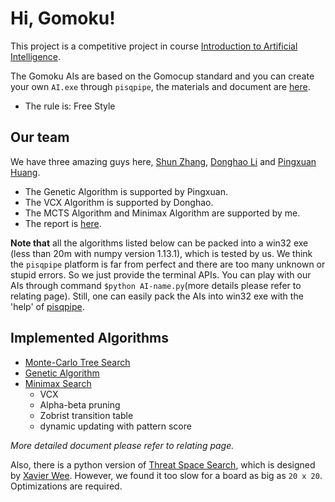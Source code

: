# Hi, Gomoku!

This project is a competitive project in course [Introduction to Artificial Intelligence](http://www.sdspeople.fudan.edu.cn/zywei/DATA130008/index.html).

The Gomoku AIs are based on the Gomocup standard and you can create your own `AI.exe` through `pisqpipe`, the materials and document are [here](https://github.com/zhangshun97/AI_Gomocup/tree/master/pisqpipe).

- The rule is: Free Style

## Our team

We have three amazing guys here, [Shun Zhang](https://github.com/zhangshun97), [Donghao Li](https://github.com/Lidonghao1996) and [Pingxuan Huang](https://github.com/Explorerhpx).

- The Genetic Algorithm is supported by Pingxuan.
- The VCX Algorithm is supported by Donghao.
- The MCTS Algorithm and Minimax Algorithm are supported by me.
- The report is [here](https://nbviewer.jupyter.org/github/zhangshun97/AI_Gomocup/blob/master/report.pdf).

**Note that** all the algorithms listed below can be packed into a win32 exe (less than 20m with numpy version 1.13.1), which is tested by us. We think the `pisqpipe` platform is far from perfect and there are too many unknown or stupid errors. So we just provide the terminal APIs. You can play with our AIs through command `$python AI-name.py`(more details please refer to relating page). Still, one can easily pack the AIs into win32 exe with the 'help' of [pisqpipe](https://github.com/zhangshun97/AI_Gomocup/tree/master/pisqpipe).

## Implemented Algorithms

- [Monte-Carlo Tree Search](https://github.com/zhangshun97/AI_Gomocup/tree/master/mcts)
- [Genetic Algorithm](https://github.com/zhangshun97/AI_Gomocup/tree/master/GA)
- [Minimax Search](https://github.com/zhangshun97/AI_Gomocup/tree/master/final)
  - VCX
  - Alpha-beta pruning
  - Zobrist transition table
  - dynamic updating with pattern score

*More detailed document please refer to relating page.*

Also, there is a python version of [Threat Space Search](https://github.com/zhangshun97/AI_Gomocup/tree/master/TSS), which is designed by [Xavier Wee](https://github.com/xavierwwj). However, we found it too slow for a board as big as `20 x 20`. Optimizations are required.
